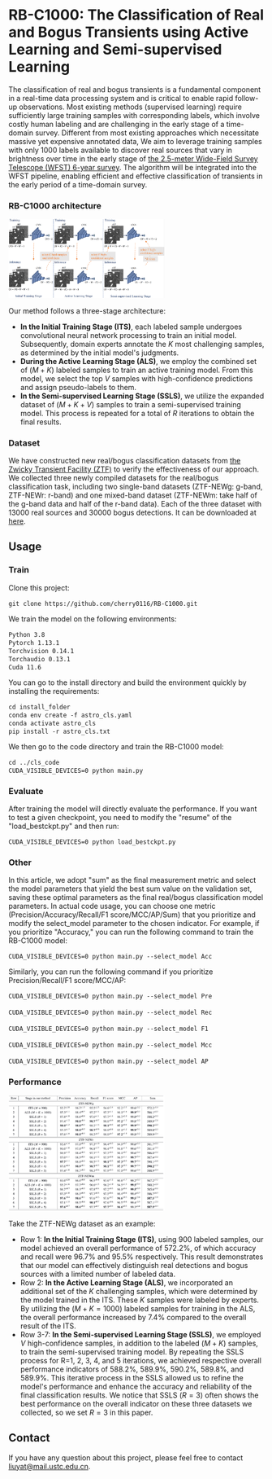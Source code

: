 # RB-C1000: The Classification of Real and Bogus Transients using Active Learning and Semi-supervised Learning

The classification of real and bogus transients is a fundamental component in a real-time data processing system and is critical to enable rapid follow-up observations. Most existing methods (supervised learning) require sufficiently large training samples with corresponding labels, which involve costly human labeling and are challenging in the early stage of a time-domain survey. Different from most existing approaches which necessitate massive yet expensive annotated data, We aim to leverage training samples with only 1000 labels available to discover real sources that vary in brightness over time in the early stage of [the 2.5-meter Wide-Field Survey Telescope (WFST) 6-year survey](https://arxiv.org/abs/2306.07590). The algorithm will be integrated into the WFST pipeline, enabling efficient and effective classification of transients in the early period of a time-domain survey.

### RB-C1000 architecture

<img src="picture/pipeline.png" alt="vis2" style="zoom:30%;" />

Our method follows a three-stage architecture:    
- **In the Initial Training Stage (ITS)**, each labeled sample undergoes convolutional neural network processing to train an initial model. Subsequently, domain experts annotate the $K$ most challenging samples, as determined by the initial model's judgments.   
- **During the Active Learning Stage (ALS)**, we employ the combined set of $(M+K)$ labeled samples to train an active training model. From this model, we select the top $V$ samples with high-confidence predictions and assign pseudo-labels to them.   
- **In the Semi-supervised Learning Stage (SSLS)**, we utilize the expanded dataset of $(M+K+V)$ samples to train a semi-supervised training model. This process is repeated for a total of $R$ iterations to obtain the final results.  

### Dataset

We have constructed new real/bogus classification datasets from [the Zwicky Transient Facility (ZTF)](https://arxiv.org/abs/1902.01932) to verify the effectiveness of our approach. We collected three newly compiled datasets for the real/bogus classification task, including two single-band datasets (ZTF-NEWg: g-band, ZTF-NEWr: r-band) and one mixed-band dataset (ZTF-NEWm: take half of the g-band data and half of the r-band data). Each of the three dataset with 13000 real sources and 30000 bogus detections. It can be downloaded at [here](https://drive.google.com/drive/folders/18zGGfTP13CqnD3J5aQBtE4zszDUSgldg?usp=sharing).

## Usage
### Train

Clone this project:

    git clone https://github.com/cherry0116/RB-C1000.git

We train the model on the following environments:

    Python 3.8
    Pytorch 1.13.1
    Torchvision 0.14.1 
    Torchaudio 0.13.1
    Cuda 11.6

You can go to the install directory and build the environment quickly by installing the requirements:

    cd install_folder
    conda env create -f astro_cls.yaml
    conda activate astro_cls
    pip install -r astro_cls.txt

We then go to the code directory and train the RB-C1000 model:
    
    cd ../cls_code
    CUDA_VISIBLE_DEVICES=0 python main.py

### Evaluate

After training the model will directly evaluate the performance. If you want to test a given checkpoint, you need to modify the "resume" of the "load_bestckpt.py" and then run:

    CUDA_VISIBLE_DEVICES=0 python load_bestckpt.py

### Other
In this article, we adopt "sum" as the final measurement metric and select the model parameters that yield the best sum value on the validation set, saving these optimal parameters as the final real/bogus classification model parameters. In actual code usage, you can choose one metric (Precision/Accuracy/Recall/F1 score/MCC/AP/Sum) that you prioritize and modify the select_model parameter to the chosen indicator.
For example, if you prioritize "Accuracy," you can run the following command to train the RB-C1000 model:

    CUDA_VISIBLE_DEVICES=0 python main.py --select_model Acc

Similarly, you can run the following command if you prioritize Precision/Recall/F1 score/MCC/AP:

    CUDA_VISIBLE_DEVICES=0 python main.py --select_model Pre
    
    CUDA_VISIBLE_DEVICES=0 python main.py --select_model Rec
    
    CUDA_VISIBLE_DEVICES=0 python main.py --select_model F1

    CUDA_VISIBLE_DEVICES=0 python main.py --select_model Mcc

    CUDA_VISIBLE_DEVICES=0 python main.py --select_model AP

### Performance

<img src="picture/results.png" alt="vis2" style="zoom:30%;" />

Take the ZTF-NEWg dataset as an example:

- Row 1: **In the Initial Training Stage (ITS)**, using 900 labeled samples, our model achieved an overall performance of 572.2\%, of which accuracy and recall were 96.7\% and 95.5\% respectively. This result demonstrates that our model can effectively distinguish real detections and bogus sources with a limited number of labeled data.
- Row 2: **In the Active Learning Stage (ALS)**, we incorporated an additional set of the $K$ challenging samples, which were determined by the model trained in the ITS. These $K$ samples were labeled by experts. By utilizing the $(M+K=1000)$ labeled samples for training in the ALS, the overall performance increased by 7.4\% compared to the overall result of the ITS.
- Row 3-7: **In the Semi-supervised Learning Stage (SSLS)**, we employed $V$ high-confidence samples, in addition to the labeled $(M+K)$ samples, to train the semi-supervised training model. By repeating the SSLS process for R=1, 2, 3, 4, and 5 iterations, we achieved respective overall performance indicators of 588.2\%, 589.9\%, 590.2\%, 589.8\%, and 589.9\%. This iterative process in the SSLS allowed us to refine the model's performance and enhance the accuracy and reliability of the final classification results. We notice that SSLS $(R = 3)$ often shows the best performance on the overall indicator on these three datasets we collected, so we set $R = 3$ in this paper.

## Contact

If you have any question about this project, please feel free to contact liuyat@mail.ustc.edu.cn.